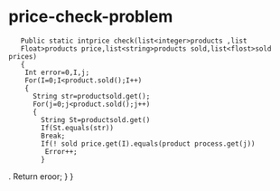 # price-check-problem
       Public static intprice check(list<integer>products ,list
       Float>products price,list<string>products sold,list<flost>sold prices)
       {
        Int error=0,I,j;
        For(I=0;I<product.sold();I++)
        {
          String str=productsold.get();
          For(j=0;j<product.sold();j++)
          {
            String St=productsold.get()
            If(St.equals(str))
            Break;
            If(! sold price.get(I).equals(product process.get(j))
             Error++;
            }
  .         Return eroor;
         }
       }
            
